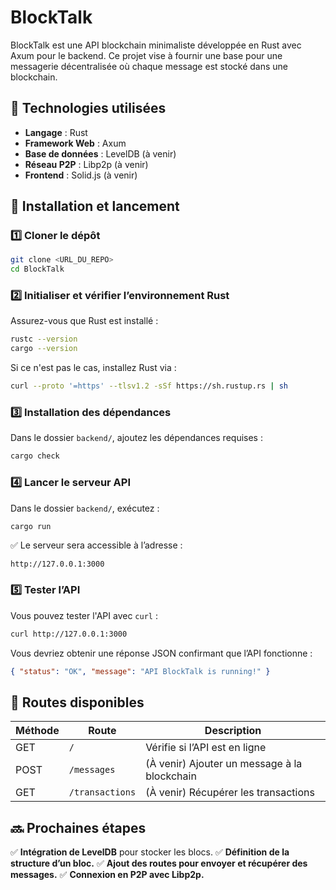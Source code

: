 # BlockTalk

BlockTalk est une API blockchain minimaliste développée en Rust avec Axum pour le backend. Ce projet vise à fournir une base pour une messagerie décentralisée où chaque message est stocké dans une blockchain.

## 📌 Technologies utilisées

- **Langage** : Rust
- **Framework Web** : Axum
- **Base de données** : LevelDB (à venir)
- **Réseau P2P** : Libp2p (à venir)
- **Frontend** : Solid.js (à venir)

## 🚀 Installation et lancement

### 1️⃣ Cloner le dépôt

```sh
git clone <URL_DU_REPO>
cd BlockTalk
```

### 2️⃣ Initialiser et vérifier l’environnement Rust

Assurez-vous que Rust est installé :

```sh
rustc --version
cargo --version
```

Si ce n'est pas le cas, installez Rust via :

```sh
curl --proto '=https' --tlsv1.2 -sSf https://sh.rustup.rs | sh
```

### 3️⃣ Installation des dépendances

Dans le dossier `backend/`, ajoutez les dépendances requises :

```sh
cargo check
```

### 4️⃣ Lancer le serveur API

Dans le dossier `backend/`, exécutez :

```sh
cargo run
```

✅ Le serveur sera accessible à l’adresse :

```
http://127.0.0.1:3000
```

### 5️⃣ Tester l’API

Vous pouvez tester l'API avec `curl` :

```sh
curl http://127.0.0.1:3000
```

Vous devriez obtenir une réponse JSON confirmant que l’API fonctionne :

```json
{ "status": "OK", "message": "API BlockTalk is running!" }
```

## 🔧 Routes disponibles

| Méthode | Route           | Description                                  |
| ------- | --------------- | -------------------------------------------- |
| GET     | `/`             | Vérifie si l’API est en ligne                |
| POST    | `/messages`     | (À venir) Ajouter un message à la blockchain |
| GET     | `/transactions` | (À venir) Récupérer les transactions         |

## 🔜 Prochaines étapes

✅ **Intégration de LevelDB** pour stocker les blocs. ✅ **Définition de la structure d’un bloc.** ✅ **Ajout des routes pour envoyer et récupérer des messages.** ✅ **Connexion en P2P avec Libp2p.**
